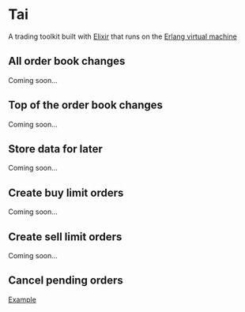 # Tai

A trading toolkit built with [Elixir](https://elixir-lang.org/) that runs on the [Erlang virtual machine](http://erlang.org/faq/implementations.html)

## All order book changes

Coming soon...

## Top of the order book changes

Coming soon...

## Store data for later

Coming soon...

## Create buy limit orders

Coming soon...

## Create sell limit orders

Coming soon...

## Cancel pending orders

[Example](./create_and_cancel_pending_order.ex)